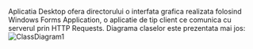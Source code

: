 Aplicatia Desktop ofera directorului o interfata grafica realizata folosind Windows Forms Application, o aplicatie de tip client ce comunica cu serverul prin HTTP Requests. 
Diagrama claselor este prezentata mai jos:
![ClassDiagram1](https://github.com/constantinescu-ciprian-30127/EmployeeManagementDesktopAPP/assets/92230508/dd84bf36-a9e7-4ed6-b3e9-f712e816798d)
